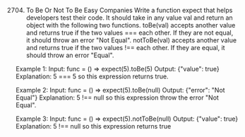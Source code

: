 2704. To Be Or Not To Be
Easy
Companies
Write a function expect that helps developers test their code. It should take in any value val and return an object with the following two functions.
toBe(val) accepts another value and returns true if the two values === each other. If they are not equal, it should throw an error "Not Equal".
notToBe(val) accepts another value and returns true if the two values !== each other. If they are equal, it should throw an error "Equal".
 
Example 1:
Input: func = () => expect(5).toBe(5)
Output: {"value": true}
Explanation: 5 === 5 so this expression returns true.

Example 2:
Input: func = () => expect(5).toBe(null)
Output: {"error": "Not Equal"}
Explanation: 5 !== null so this expression throw the error "Not Equal".

Example 3:
Input: func = () => expect(5).notToBe(null)
Output: {"value": true}
Explanation: 5 !== null so this expression returns true
